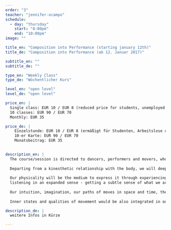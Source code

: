 ```yaml
---
order: "3"
teacher: "jennifer-ocampo"
schedule:
  - day: "thursday"
    start: "8:00pm"
    end: "10:00pm"
image: ""

title_en: "Composition into Performance (starting january 12th)"
title_de: "Composition into Performance (ab 12. Januar 2017)"

subtitle_en: ""
subtitle_de: ""

type_en: "Weekly Class"
type_de: "Wöchentlicher Kurs"

level_en: "open level"
level_de: "open level"

price_en: |
  Single class: EUR 10 / EUR 8 (reduced price for students, unemployed and profi dancers)  
  10 classes: EUR 90 / EUR 70  
  Monthly: EUR 35  

price_de: |
    Einzelstunde: EUR 10 / EUR 8 (ermäßigt für Studenten, Arbeitslose und Profitänzer)  
    10-er Karte: EUR 90 / EUR 70  
    Monatsbeitrag: EUR 35    
 

description_en: |
  The course/session is directed to dancers, performers and movers, who are interested on the praxis of improvisation, instant composition and performance.
  
  Departing from a kinesthetic relationship with the body, we will deepen the connection between our creative being and our body/mind. 
  
  Our physicality will be the medium to express it through experiencing the instant. We will focus on abilities such as:
  listening in an expanded sense - getting a subtle sense of what we are composing at the present moment -, tuning into others - listening and sending out to fellow performers and to the space - becoming able to lead and follow - getting a sure sense of timing/rhythm/space - understanding of beginnings and endings of phrases - visualizing contexts and dramaturgy in our compositions.
  
  Our intuition, imagination, our paths of moves in space and time, the resonance of our physical actions become also tools for our practice.
  
  Inner states and qualities of movement would be also integrated in our performative research.

description_de: |
  weitere Infos in Kürze

---
```

